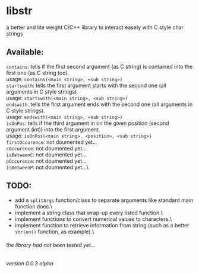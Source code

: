 # libstr
a better and lite weight C/C++ library to interact easely with C style char strings

## Available:
`contains`: tells if the first second argument (as C string) is contained into the first one (as C string too).\
    usage: `contains(<main string>, <sub string>)`\
`startswith`: tells the first argument starts with the second one (all arguments in C style strings).\
    usage: `startswith(<main string>, <sub string>)`\
`endswith`: tells the first argument ends with the second one (all arguments in C style strings).\
    usage: `endswith(<main string>, <sub string>)`\
`isOnPos`: tells if the third argument in on the given position (second argument (int)) into the first argument.\
    usage: `isOnPos(<main string>, <position>, <sub string>)`\
`firstOccurence`: not doumented yet...\
`cOccurence`: not doumented yet...\
`isBetweenC`: not doumented yet...\
`pOccurence`: not doumented yet...\
`isBetweenP`: not doumented yet...\

## TODO:
- add a `splitArgs` function/class to separate arguments like standard main function does.\
- implement a string class that wrap-up every listed function.\
- implement functions to convert numerical values to characters.\
- implement function to retrieve information from string (such as a better `strlen()` function, as example).\

###### the library had not been tested yet...
###### version 0.0.3 alpha
